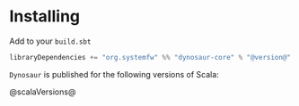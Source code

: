 # Installing

Add to your `build.sbt`

```scala
libraryDependencies += "org.systemfw" %% "dynosaur-core" % "@version@"
```

`Dynosaur` is published for the following versions of Scala:

@scalaVersions@
